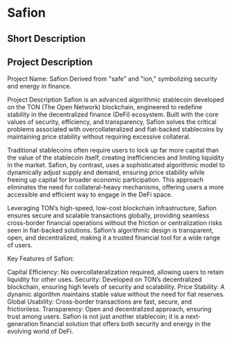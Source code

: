 # Safion

## Short Description

## Project Description

Project Name: Safion
Derived from "safe" and "ion," symbolizing security and energy in finance.

Project Description
Safion is an advanced algorithmic stablecoin developed on the TON (The Open Network) blockchain, engineered to redefine stability in the decentralized finance (DeFi) ecosystem. Built with the core values of security, efficiency, and transparency, Safion solves the critical problems associated with overcollateralized and fiat-backed stablecoins by maintaining price stability without requiring excessive collateral.

Traditional stablecoins often require users to lock up far more capital than the value of the stablecoin itself, creating inefficiencies and limiting liquidity in the market. Safion, by contrast, uses a sophisticated algorithmic model to dynamically adjust supply and demand, ensuring price stability while freeing up capital for broader economic participation. This approach eliminates the need for collateral-heavy mechanisms, offering users a more accessible and efficient way to engage in the DeFi space.

Leveraging TON’s high-speed, low-cost blockchain infrastructure, Safion ensures secure and scalable transactions globally, providing seamless cross-border financial operations without the friction or centralization risks seen in fiat-backed solutions. Safion’s algorithmic design is transparent, open, and decentralized, making it a trusted financial tool for a wide range of users.

Key Features of Safion:

Capital Efficiency: No overcollateralization required, allowing users to retain liquidity for other uses.
Security: Developed on TON’s decentralized blockchain, ensuring high levels of security and scalability.
Price Stability: A dynamic algorithm maintains stable value without the need for fiat reserves.
Global Usability: Cross-border transactions are fast, secure, and frictionless.
Transparency: Open and decentralized approach, ensuring trust among users.
Safion is not just another stablecoin; it is a next-generation financial solution that offers both security and energy in the evolving world of DeFi.
